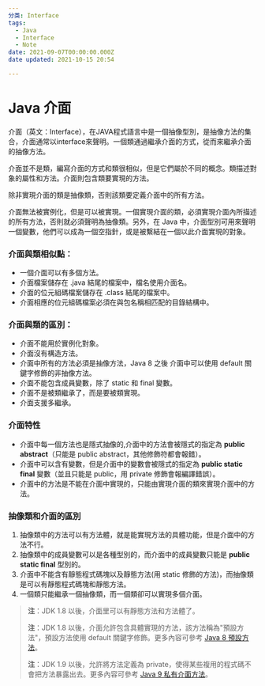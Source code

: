 ```yaml
---
分类: Interface
tags:
  - Java
  - Interface
  - Note
date: 2021-09-07T00:00:00.000Z
date updated: 2021-10-15 20:54

---
```


# Java 介面

介面（英文：Interface），在JAVA程式語言中是一個抽像型別，是抽像方法的集合，介面通常以interface來聲明。一個類通過繼承介面的方式，從而來繼承介面的抽像方法。

介面並不是類，編寫介面的方式和類很相似，但是它們屬於不同的概念。類描述對象的屬性和方法。介面則包含類要實現的方法。

除非實現介面的類是抽像類，否則該類要定義介面中的所有方法。

介面無法被實例化，但是可以被實現。一個實現介面的類，必須實現介面內所描述的所有方法，否則就必須聲明為抽像類。另外，在 Java 中，介面型別可用來聲明一個變數，他們可以成為一個空指針，或是被繫結在一個以此介面實現的對象。

### 介面與類相似點：

- 一個介面可以有多個方法。
- 介面檔案儲存在 .java 結尾的檔案中，檔名使用介面名。
- 介面的位元組碼檔案儲存在 .class 結尾的檔案中。
- 介面相應的位元組碼檔案必須在與包名稱相匹配的目錄結構中。

### 介面與類的區別：

- 介面不能用於實例化對象。
- 介面沒有構造方法。
- 介面中所有的方法必須是抽像方法，Java 8 之後 介面中可以使用 default 關鍵字修飾的非抽像方法。
- 介面不能包含成員變數，除了 static 和 final 變數。
- 介面不是被類繼承了，而是要被類實現。
- 介面支援多繼承。

### 介面特性

- 介面中每一個方法也是隱式抽像的,介面中的方法會被隱式的指定為 **public abstract**（只能是 public abstract，其他修飾符都會報錯）。
- 介面中可以含有變數，但是介面中的變數會被隱式的指定為 **public static final** 變數（並且只能是 public，用 private 修飾會報編譯錯誤）。
- 介面中的方法是不能在介面中實現的，只能由實現介面的類來實現介面中的方法。

### 抽像類和介面的區別

1. 抽像類中的方法可以有方法體，就是能實現方法的具體功能，但是介面中的方法不行。
2. 抽像類中的成員變數可以是各種型別的，而介面中的成員變數只能是 **public static final** 型別的。
3. 介面中不能含有靜態程式碼塊以及靜態方法(用 static 修飾的方法)，而抽像類是可以有靜態程式碼塊和靜態方法。
4. 一個類只能繼承一個抽像類，而一個類卻可以實現多個介面。

> **注**：JDK 1.8 以後，介面里可以有靜態方法和方法體了。
>
> **注**：JDK 1.8 以後，介面允許包含具體實現的方法，該方法稱為"預設方法"，預設方法使用 default 關鍵字修飾。更多內容可參考 [Java 8 預設方法](https://www.runoob.com/java/java8-default-methods.html)。
>
> **注**：JDK 1.9 以後，允許將方法定義為 private，使得某些複用的程式碼不會把方法暴露出去。更多內容可參考 [Java 9 私有介面方法](https://www.runoob.com/java/java9-private-interface-methods.html)。
